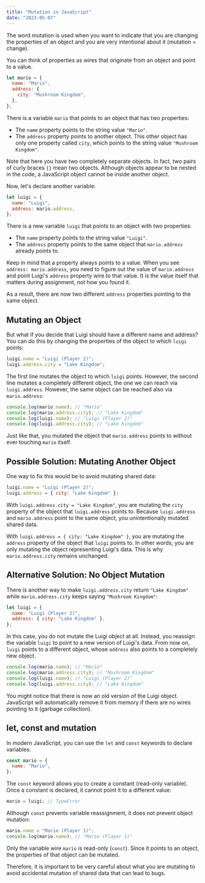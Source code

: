 ```yaml
---
title: "Mutation in JavaScript"
date: "2023-05-07"
---
```


The word mutation is used when you want to indicate that you are changing the properties of an object and you are very intentional about it (mutation = change).

You can think of properties as wires that originate from an object and point to a value.

```js
let mario = {
  name: "Mario",
  address: {
    city: "Mushroom Kingdom",
  },
};
```

There is a variable `mario` that points to an object that has two properties:

- The `name` property points to the string value `"Mario"`.
- The `address` property points to another object. This other object has only one property called `city`, which points to the string value `"Mushroom Kingdom"`.

Note that here you have two completely separate objects. In fact, two pairs of curly braces `{}` mean two objects. Although objects appear to be nested in the code, a JavaScript object cannot be inside another object.

Now, let's declare another variable:

```js
let luigi = {
  name: "Luigi",
  address: mario.address,
};
```

There is a new variable `luigi` that points to an object with two properties:

- The `name` property points to the string value `"Luigi"`.
- The `address` property points to the same object that `mario.address` already points to.

Keep in mind that a property always points to a value. When you see `address: mario.address`, you need to figure out the value of `mario.address` and point Luigi's `address` property wire to that value. It is the value itself that matters during assignment, not how you found it.

As a result, there are now two different `address` properties pointing to the same object.

## Mutating an Object

But what if you decide that Luigi should have a different name and address? You can do this by changing the properties of the object to which `luigi` points:

```js
luigi.name = "Luigi (Player 2)";
luigi.address.city = "Lake Kingdom";
```

The first line mutates the object to which `luigi` points. However, the second line mutates a completely different object, the one we can reach via `luigi.address`. However, the same object can be reached also via `mario.address`:

```js
console.log(mario.name); // "Mario"
console.log(mario.address.city); // "Lake Kingdom"
console.log(luigi.name); // "Luigi (Player 2)"
console.log(luigi.address.city); // "Lake Kingdom"
```

Just like that, you mutated the object that `mario.address` points to without ever touching `mario` itself.

## Possible Solution: Mutating Another Object

One way to fix this would be to avoid mutating shared data:

```js
luigi.name = "Luigi (Player 2)";
luigi.address = { city: "Lake Kingdom" };
```

With `luigi.address.city = "Lake Kingdom"`, you are mutating the `city` property of the object that `luigi.address` points to. Because `luigi.address` and `mario.address` point to the same object, you unintentionally mutated shared data.

With `luigi.address = { city: "Lake Kingdom" }`, you are mutating the `address` property of the object that `luigi` points to. In other words, you are only mutating the object representing Luigi's data. This is why `mario.address.city` remains unchanged.

## Alternative Solution: No Object Mutation

There is another way to make `luigi.address.city` return `"Lake Kingdom"` while `mario.address.city` keeps saying `"Mushroom Kingdom"`:

```js
let luigi = {
  name: "Luigi (Player 2)",
  address: { city: "Lake Kingdom" },
};
```

In this case, you do not mutate the Luigi object at all. Instead, you reassign the variable `luigi` to point to a new version of Luigi's data. From now on, `luigi` points to a different object, whose `address` also points to a completely new object.

```js
console.log(mario.name); // "Mario"
console.log(mario.address.city); // "Mushroom Kingdom"
console.log(luigi.name); // "Luigi (Player 2)"
console.log(luigi.address.city); // "Lake Kingdom"
```

You might notice that there is now an old version of the Luigi object. JavaScript will automatically remove it from memory if there are no wires pointing to it (garbage collection).

## let, const and mutation

In modern JavaScript, you can use the `let` and `const` keywords to declare variables:

```js
const mario = {
  name: "Mario",
};
```

The `const` keyword allows you to create a constant (read-only variable). Once a constant is declared, it cannot point it to a different value:

```js
mario = luigi; // TypeError
```

Although `const` prevents variable reassignment, it does not prevent object mutation:

```js
mario.name = "Mario (Player 1)";
console.log(mario.name); // "Mario (Player 1)"
```

Only the variable wire `mario` is read-only (`const`). Since it points to an object, the properties of that object can be mutated.

Therefore, it is important to be very careful about what you are mutating to avoid accidental mutation of shared data that can lead to bugs.
